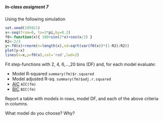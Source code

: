 ##### In-class assigment 7

Using the following simulation

```r
set.seed(195021)
x<-seq(from=0, to=2*pi,by=0.2)
f0<-function(x){ 100+sin(2*x)+cos(x/2) }
R2<-2/3
y<-f0(x)+rnorm(n=length(x),sd=sqrt(var(f0(x))*(1-R2)/R2))
plot(y~x)
lines(x=x,y=f0(x),col='red',lwd=2)

```


Fit step-functions with 2, 4, 6,...,20 bins (DF) and, for each model evaluate:

   - Model R-squared `summary(fm)$r.squared`
   - Model adjusted R-sq. `summary(fm)$adj.r.squared`
   - [AIC](https://en.wikipedia.org/wiki/Akaike_information_criterion)  `AIC(fm)`
   - [BIC](https://en.wikipedia.org/wiki/Bayesian_information_criterion)  `BIC(fm)`
 
Report a table with models in rows, model DF, and each of the above criteria in columns.

What model do you choose? Why?
